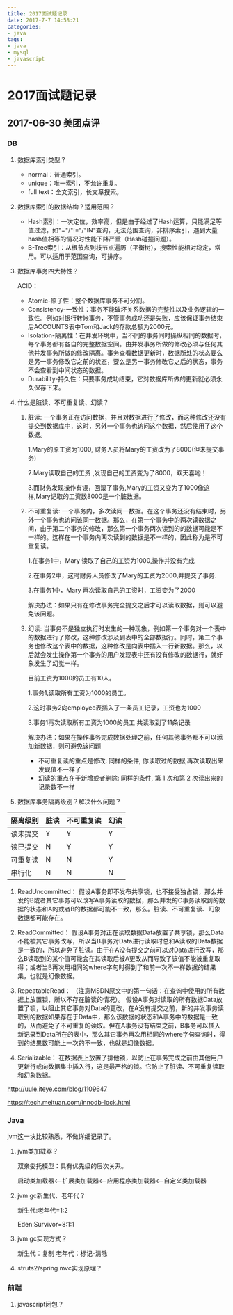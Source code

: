 ```yaml
---
title: 2017面试题记录
date: 2017-7-7 14:58:21
categories:
- java
tags:
- java
- mysql
- javascript
---
```


# 2017面试题记录

## 2017-06-30 美团点评

### DB

1. 数据库索引类型？

    - normal：普通索引。
    - unique：唯一索引，不允许重复。
    - full text：全文索引，长文章搜索。

2. 数据库索引的数据结构？适用范围？

    - Hash索引：一次定位，效率高，但是由于经过了Hash运算，只能满足等值过滤，如"="/"!="/"IN"查询，无法范围查询，非排序索引，遇到大量hash值相等的情况时性能下降严重（Hash碰撞问题）。
    - B-Tree索引：从根节点到枝节点遍历（平衡树），搜索性能相对稳定，常用。可以适用于范围查询，可排序。

3. 数据库事务四大特性？

    ACID：
    - Atomic-原子性：整个数据库事务不可分割。
    - Consistency-一致性：事务不能破坏关系数据的完整性以及业务逻辑的一致性。例如对银行转帐事务，不管事务成功还是失败，应该保证事务结束后ACCOUNTS表中Tom和Jack的存款总额为2000元。
    - Isolation-隔离性：在并发环境中，当不同的事务同时操纵相同的数据时，每个事务都有各自的完整数据空间。由并发事务所做的修改必须与任何其他并发事务所做的修改隔离。事务查看数据更新时，数据所处的状态要么是另一事务修改它之前的状态，要么是另一事务修改它之后的状态，事务不会查看到中间状态的数据。
    - Durability-持久性：只要事务成功结束，它对数据库所做的更新就必须永久保存下来。

4. 什么是脏读、不可重复读、幻读？

    1. 脏读: 一个事务正在访问数据，并且对数据进行了修改，而这种修改还没有提交到数据库中，这时，另外一个事务也访问这个数据，然后使用了这个数据。
            
        1.Mary的原工资为1000, 财务人员将Mary的工资改为了8000(但未提交事务)
        
        2.Mary读取自己的工资 ,发现自己的工资变为了8000，欢天喜地！
        
        3.而财务发现操作有误，回滚了事务,Mary的工资又变为了1000像这样,Mary记取的工资数8000是一个脏数据。
    
    2. 不可重复读: 一个事务内，多次读同一数据。在这个事务还没有结束时，另外一个事务也访问该同一数据。那么，在第一个事务中的两次读数据之间，由于第二个事务的修改，那么第一个事务两次读到的的数据可能是不一样的。这样在一个事务内两次读到的数据是不一样的，因此称为是不可重复读。
        
        1.在事务1中，Mary 读取了自己的工资为1000,操作并没有完成
        
        2.在事务2中，这时财务人员修改了Mary的工资为2000,并提交了事务.
        
        3.在事务1中，Mary 再次读取自己的工资时，工资变为了2000
    
       解决办法：如果只有在修改事务完全提交之后才可以读取数据，则可以避免该问题。
    
    3. 幻读: 当事务不是独立执行时发生的一种现象，例如第一个事务对一个表中的数据进行了修改，这种修改涉及到表中的全部数据行。同时，第二个事务也修改这个表中的数据，这种修改是向表中插入一行新数据。那么，以后就会发生操作第一个事务的用户发现表中还有没有修改的数据行，就好象发生了幻觉一样。
       
       目前工资为1000的员工有10人。
       
        1.事务1,读取所有工资为1000的员工。
        
        2.这时事务2向employee表插入了一条员工记录，工资也为1000
        
        3.事务1再次读取所有工资为1000的员工 共读取到了11条记录
     
        解决办法：如果在操作事务完成数据处理之前，任何其他事务都不可以添加新数据，则可避免该问题
         
        * 不可重复读的重点是修改: 同样的条件, 你读取过的数据,再次读取出来发现值不一样了
        * 幻读的重点在于新增或者删除: 同样的条件, 第 1 次和第 2 次读出来的记录数不一样 

5. 数据库事务隔离级别？解决什么问题？
       
隔离级别|脏读|不可重复读|幻读
-------|----|---------|---
读未提交|Y|Y|Y
读已提交|N|Y|Y
可重复读|N|N|Y
串行化|N|N|N
      
1. ReadUncommitted：
假设A事务即不发布共享锁，也不接受独占锁，那么并发的B或者其它事务可以改写A事务读取的数据，那么并发的C事务读取到的数据的状态和A的或者B的数据都可能不一致，那么。脏读、不可重复读、幻象数据都可能存在。

2. ReadCommitted：
假设A事务对正在读取数据Data放置了共享锁，那么Data不能被其它事务改写，所以当B事务对Data进行读取时总和A读取的Data数据是一致的，所以避免了脏读。由于在A没有提交之前可以对Data进行改写，那么B读取到的某个值可能会在其读取后被A更改从而导致了该值不能被重复取得；或者当B再次用相同的where字句时得到了和前一次不一样数据的结果集，也就是幻像数据。

3. RepeatableRead：
（注意MSDN原文中的第一句话：在查询中使用的所有数据上放置锁，所以不存在脏读的情况）。
假设A事务对读取的所有数据Data放置了锁，以阻止其它事务对Data的更改，在A没有提交之前，新的并发事务读取到的数据如果存在于Data中，那么该数据的状态和A事务中的数据是一致的，从而避免了不可重复的读取。但在A事务没有结束之前，B事务可以插入新记录到Data所在的表中，那么其它事务再次用相同的where字句查询时，得到的结果数可能上一次的不一致，也就是幻像数据。

4. Serializable：
在数据表上放置了排他锁，以防止在事务完成之前由其他用户更新行或向数据集中插入行，这是最严格的锁。它防止了脏读、不可重复读取和幻象数据。

http://uule.iteye.com/blog/1109647

https://tech.meituan.com/innodb-lock.html

### Java

jvm这一块比较熟悉，不做详细记录了。

1. jvm类加载器？

    双亲委托模型：具有优先级的层次关系。
    
    启动类加载器<--扩展类加载器<--应用程序类加载器<--自定义类加载器

2. jvm gc新生代、老年代？

    新生代:老年代=1:2
    
    Eden:Survivor=8:1:1

3. jvm gc实现方式？

    新生代：复制
    老年代：标记-清除

4. struts2/spring mvc实现原理？

### 前端

1. javascript闭包？  